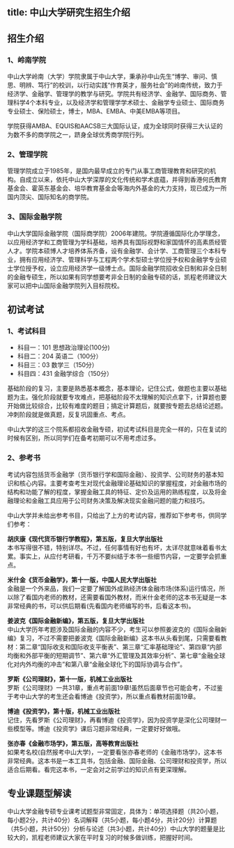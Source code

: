 title: 中山大学研究生招生介绍
------------------------------------
<!-- zh-CN:+ -->
## 招生介绍
### 1、岭南学院
中山大学岭南（大学）学院隶属于中山大学，秉承孙中山先生“博学、审问、慎思、明辨、笃行”的校训，以行动实践“作育英才，服务社会”的岭南传统，致力于经济学、金融学、管理学的教学与研究。学院共有经济学、金融学、国际商务、管理科学4个本科专业，以及经济学和管理学学术硕士、金融学专业硕士、国际商务专业硕士、保险硕士，博士，MBA、EMBA、中美EMBA等项目。

学院获得AMBA、EQUIS和AACSB三大国际认证，成为全球同时获得三大认证的为数不多的商学院之一，跻身全球优秀商学院行列。

### 2、管理学院
管理学院成立于1985年，是国内最早成立的专门从事工商管理教育和研究的机构。自成立以来，依托中山大学深厚的文化传统和学术底蕴，并得到香港何氏教育基金会、霍英东基金会、培华教育基金会等海内外基金的大力支持，现已成为一所国内顶尖、国际知名的商学院。

### 3、国际金融学院
中山大学国际金融学院（国际商学院）2006年建院。学院遵循国际化办学理念，以应用经济学和工商管理为学科基础，培养具有国际视野和家国情怀的高素质经管人才。学院本硕博人才培养体系齐备，设有金融学、会计学、工商管理三个本科专业，拥有应用经济学、管理科学与工程两个学术型硕士学位授予权和金融学专业硕士学位授予权，设立应用经济学一级博士点。国际金融学院招收全日制和非全日制的金融专硕生，所以如果有同学想要考非全日制的金融专硕的话，凯程老师建议大家可以把中山国际金融学院列入目标院校。

<!-- next -->

## 初试考试
### 1、考试科目
* 科目一：101 思想政治理论(100分)
* 科目二：204 英语二（100分）
* 科目三：03 数学三（150分）
* 科目四：431 金融学综合（150分）

基础阶段的复习，主要是熟悉基本概念，基本理论，记住公式，做题也主要以基础题为主。强化阶段就要专攻难点，把基础阶段不太理解的知识点拿下，计算题也要开始做比较综合，比较有难度的题目；搞定计算题后，就要按专题去总结论述题。冲刺阶段就是做真题，反复巩固重点、考点。

中山大学的这三个院系都招收金融专硕，初试考试科目是完全一样的，只在复试的时候有区别，所以同学们在备考初期可以不用考虑过多。

### 2、参考书
考试内容包括货币金融学（货币银行学和国际金融）、投资学、公司财务的基本知识和核心内容。主要考查考生对现代金融理论基础知识的掌握程度，对金融市场的结构和功能了解的程度，掌握金融工具的特征、定价及运用的熟练程度，以及将金融理论和金融工具应用于公司财务决策及解决现实金融问题的能力和技巧。

中山大学并未给出参考书目，只给出了上方的考试内容，推荐如下参考书，供同学们参考：

**胡庆康《现代货币银行学教程》，第五版，复旦大学出版社**  
本书写得很不错，特别详尽。不过，任何事情有好也有坏，太详尽就意味着看书太累。事实上，从应付考研看，千万不要纠结于本书一些细节内容，一定要学会抓重点。

**米什金《货币金融学》，第十一版，中国人民大学出版社**  
金融是一个外来品，我们一定要了解国外成熟经济体金融市场(体系)运行情况，所以除了看国内老师的教材，还需要看国外教材，而米什金老师的这本书无疑是一本非常经典的书，可以供后期看(先看国内老师编写的书，后看这本书)。

**姜波克《国际金融新编》，第五版，复旦大学出版社**  
中山大学历年考题涉及国际金融的内容不少，考生可以参照姜波克的《国际金融新编》复习，不过不需要把姜波克《国际金融新编》这本书从头看到尾，只需要看教材：第二章“国际收支和国际收支平衡表”、第三章“汇率基础理论”、第四章“内部均衡和外部平衡的短期调节”、第六章“外汇管理及其效率分析”、第七章“金融全球化对内外均衡的冲击”和第八章“金融全球化下的国际协调与合作”。

**罗斯《公司理财》，第十一版，机械工业出版社**  
罗斯《公司理财》一共31章，重点考前面19章!虽然后面章节也可能会考，不过鉴于考中山大学的考生还会看博迪《投资学》，所以重点看教材前面19章。

**博迪《投资学》，第十版，机械工业出版社**  
记住，先看罗斯《公司理财》，再看博迪《投资学》，因为投资学是深化公司理财一些模型等。博迪《投资学》课后习题非常经典，一定要好好做哦。

**张亦春《金融市场学》，第五版，高等教育出版社**  
如果考名校(自然报考中山大学)，一定要看张亦春老师的《金融市场学》，这本书非常经典。这本书是一本工具书，包括金融、国际金融、公司理财和投资学，所以适合后期看。看完这本书，一定会对之前学过的知识点有更深理解。

<!-- next -->

## 专业课题型解读
中山大学金融专硕专业课考试题型非常固定，具体为：单项选择题（共20小题，每小题2分，共计40分）名词解释（共5小题，每小题4分，共计20分）计算题（共5小题，共计50分）分析与论述（共3小题，共计40分）中山大学的题量是比较大的，凯程老师建议大家在平时复习的时候多做训练，把握好时间。
<!-- zh-CN:- -->
